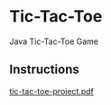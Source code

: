 # Tic-Tac-Toe
Java Tic-Tac-Toe Game

## Instructions
[tic-tac-toe-project.pdf](https://github.com/PacktPublishing/The-Complete-Java-Developer-Course-From-Beginner-to-Master/blob/main/Section%206/java-s6-tic-tac-toe-project.pdf)